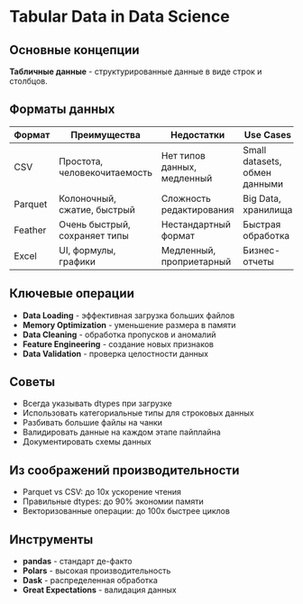 # Tabular Data in Data Science

## Основные концепции
**Табличные данные** - структурированные данные в виде строк и столбцов.

## Форматы данных
| Формат | Преимущества | Недостатки | Use Cases |
|--------|-------------|------------|-----------|
| CSV | Простота, человекочитаемость | Нет типов данных, медленный | Small datasets, обмен данными |
| Parquet | Колоночный, сжатие, быстрый | Сложность редактирования | Big Data, хранилища |
| Feather | Очень быстрый, сохраняет типы | Нестандартный формат | Быстрая обработка |
| Excel | UI, формулы, графики | Медленный, проприетарный | Бизнес-отчеты |

## Ключевые операции
- **Data Loading** - эффективная загрузка больших файлов
- **Memory Optimization** - уменьшение размера в памяти
- **Data Cleaning** - обработка пропусков и аномалий
- **Feature Engineering** - создание новых признаков
- **Data Validation** - проверка целостности данных

## Советы
- Всегда указывать dtypes при загрузке
- Использовать категориальные типы для строковых данных
- Разбивать большие файлы на чанки
- Валидировать данные на каждом этапе пайплайна
- Документировать схемы данных

## Из соображений производительности
- Parquet vs CSV: до 10x ускорение чтения
- Правильные dtypes: до 90% экономии памяти
- Векторизованные операции: до 100x быстрее циклов

## Инструменты
- **pandas** - стандарт де-факто
- **Polars** - высокая производительность
- **Dask** - распределенная обработка
- **Great Expectations** - валидация данных

